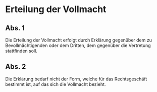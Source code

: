 # Erteilung der Vollmacht



## Abs. 1

 Die Erteilung der Vollmacht erfolgt durch Erklärung gegenüber dem zu Bevollmächtigenden oder dem Dritten, dem gegenüber die Vertretung stattfinden soll.

## Abs. 2

 Die Erklärung bedarf nicht der Form, welche für das Rechtsgeschäft bestimmt ist, auf das sich die Vollmacht bezieht. 

